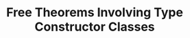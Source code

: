 ---
title: Free Theorems Involving Type Constructor Classes
url-video: http://vimeo.com/6624581
authors:
- Janis Voigtländer
type: presentation
tags:
- polymorphism
doHaskell-type: video lecture
dohaskell-year: 2009
---